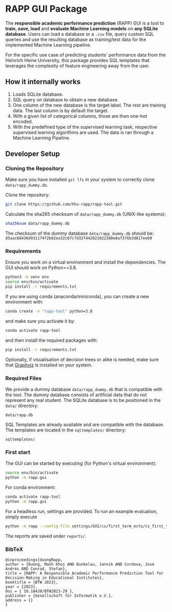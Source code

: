 # RAPP GUI Package

The **responsible academic performance prediction** (RAPP) GUI is a tool to **train, save, load** and **evaluate Machine Learning models** on **any SQLite database**. Users can load a database or a `.csv` file, query custom SQL queries and use the resulting database as training/test data for the implemented Machine Learning pipeline.

For the specific use case of predicting students' performance data from the Heinrich Heine University, this package provides SQL templates that leverages the complexity of feature engineering away from the user.

## How it internally works

1. Loads SQLite database.
2. SQL query on database to obtain a new database.
3. One column of the new database is the target label. The rest are training data. The last column is by default the target.
4. With a given list of categorical columns, those are then one-hot encoded.
5. With the predefined type of the supervised learning task, respective supervised learning algorithms are used. The data is ran through a Machine Learning Pipeline.

## Developer Setup

### Cloning the Repository

Make sure you have installed `git lfs` in your system to correctly clone `data/rapp_dummy.db`.

Clone the repository:
```bash
git clone https://github.com/hhu-rapp/rapp-tool.git
```

Calculate the sha265 checksum of `data/rapp_dummy.db` (UNIX-like systems):
```bash
sha256sum data/rapp_dummy.db
```

The checksum of the dummy database `data/rapp_dummy.db` should be:
`d5aac60436d931174f2b02ea32c87c7d32f442021022380e8af376b3d817ee69`

### Requirements

Ensure you work on a virtual environment and install the dependencies.
The GUI should work on Python==3.8.

```bash
python3 -m venv env
source env/bin/activate
pip install -r requirements.txt
```

If you are using conda (anaconda/miniconda), you can create a new environment with:

```bash
conda create -n "rapp-tool" python=3.8
```

and make sure you activate it by:

```bash
conda activate rapp-tool
```

and then install the required packages with:

```bash
pip install -r requirements.txt
```

Optionally, if visualisation of decision trees or alike is needed,
make sure that [Graphviz](https://graphviz.org/download/) is installed on your
system.

### Required Files

We provide a dummy database `data/rapp_dummy.db` that is compatible with the tool.
The dummy database consists of artificial data that do not represent any real student.
The SQLite database is to be positioned in the `data/` directory:

```tree
data/rapp.db
```

SQL Templates are already available and are compatible with the database. The templates are located in the `sqltemplates/` directory:

```tree
sqltemplates/
```

### First start

The GUI can be started by executing (for Python's virtual environment):

```bash
source env/bin/activate
python -m rapp.gui
```

For conda environment:

```bash
conda activate rapp-tool
python -m rapp.gui
```

For a headless run, settings are provided. To run an example evaluation, simply execute

```bash
python -m rapp --config-file settings/GUI/cs/first_term_ects/cs_first_term_ects_3_dropout.ini
```

The reports are saved under `reports/`.

### BibTeX

```
@inproceedings{duongRapp,
author = {Duong, Manh Khoi AND Dunkelau, Jannik AND Cordova, José Andrés AND Conrad, Stefan},
title = {RAPP: A Responsible Academic Performance Prediction Tool for Decision-Making in Educational Institutes},
booktitle = {BTW 2023},
year = {2023},
doi = { 10.18420/BTW2023-29 },
publisher = {Gesellschaft für Informatik e.V.},
address = {}
}
```

